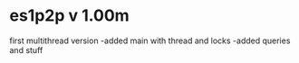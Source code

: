 # es1p2p v 1.00m
first multithread version
-added main with thread and locks
-added queries and stuff
